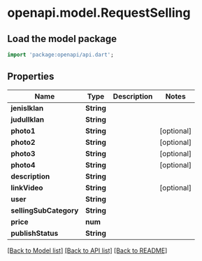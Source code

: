 # openapi.model.RequestSelling

## Load the model package
```dart
import 'package:openapi/api.dart';
```

## Properties
Name | Type | Description | Notes
------------ | ------------- | ------------- | -------------
**jenisIklan** | **String** |  | 
**judulIklan** | **String** |  | 
**photo1** | **String** |  | [optional] 
**photo2** | **String** |  | [optional] 
**photo3** | **String** |  | [optional] 
**photo4** | **String** |  | [optional] 
**description** | **String** |  | 
**linkVideo** | **String** |  | [optional] 
**user** | **String** |  | 
**sellingSubCategory** | **String** |  | 
**price** | **num** |  | 
**publishStatus** | **String** |  | 

[[Back to Model list]](../README.md#documentation-for-models) [[Back to API list]](../README.md#documentation-for-api-endpoints) [[Back to README]](../README.md)


